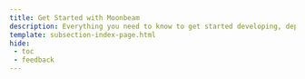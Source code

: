```yaml
---
title: Get Started with Moonbeam
description: Everything you need to know to get started developing, deploying, and interacting with smart contracts on Moonbeam.
template: subsection-index-page.html
hide: 
 - toc
 - feedback
---
```

